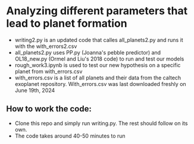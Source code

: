 # Analyzing different parameters that lead to planet formation
- writing2.py is an updated code that calles all_planets2.py and runs it with the with_errors2.csv
- all_planets2.py uses PP.py (Joanna's pebble predictor) and OL18_new.py (Ormel and Liu's 2018 code) to run and test our models
- rough_work3.ipynb is used to test our new hypothesis on a specific planet from with_errors.csv 
- with_errors.csv is a list of all planets and their data from the caltech exoplanet repository. With_errors.csv was last downloaded freshly on June 19th, 2024

## How to work the code:
- Clone this repo and simply run writing.py. The rest should follow on its own.
- The code takes around 40-50 minutes to run
